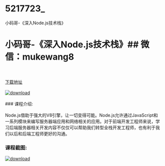 # 5217723_
小码哥-《深入Node.js技术栈》
# 小码哥-《深入Node.js技术栈》## 微信：mukewang8
<br/></br>[下载地址](http://www.36tz.cn/article/5217723 "下载地址")
<br/></br>[![download](http://36tz.cn/muke_img/2021_01_1-73-300x155.png "下载地址")](http://www.36tz.cn/article/5217723 "下载地址")
<br/></br>### 课程介绍:<br/></br>Node.js借助于强大的V8引擎，让一切变得可能。Node.js允许通过JavaScript和一系列模块来编写服务器端应用和网络相关的应用。对于前端开发工程师来说，学习后端服务器相关开发内容不仅仅可以帮助我们转型全栈开发工程师，也有利于我们以后和后端工程师更好的沟通。

### 课程截图:
[![download](http://36tz.cn/muke_img/2021_01_2-87.png "下载地址")](http://www.36tz.cn/article/5217723 "下载地址")
